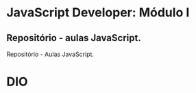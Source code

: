 # JavaScript Developer: Módulo I
## Repositório - aulas JavaScript.

Repositório - Aulas JavaScript. 
# DIO
